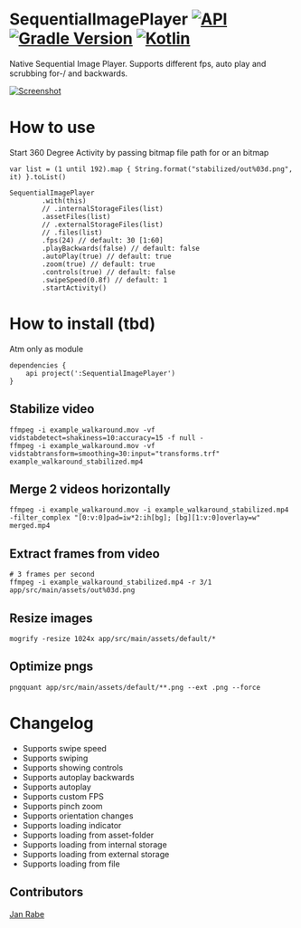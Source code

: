 # SequentialImagePlayer [![API](https://img.shields.io/badge/API-15%2B-brightgreen.svg?style=flat)](https://android-arsenal.com/api?level=15) [![Gradle Version](https://img.shields.io/badge/gradle-4.8.1-green.svg)](https://docs.gradle.org/current/release-notes)  [![Kotlin](https://img.shields.io/badge/kotlin-1.2.51-green.svg)](https://kotlinlang.org/)  

Native Sequential Image Player. Supports different fps, auto play and scrubbing for-/ and backwards.  

[![Screenshot](https://git.exozet.com/mobile-de/POC/android-walkthroug-player/blob/master/demo.gif)](https://git.exozet.com/mobile-de/POC/android-walkthroug-player/blob/master/demo.gif)


# How to use

Start 360 Degree Activity by passing bitmap file path for or an  bitmap

    var list = (1 until 192).map { String.format("stabilized/out%03d.png", it) }.toList()

    SequentialImagePlayer
            .with(this)
            // .internalStorageFiles(list)
            .assetFiles(list)
            // .externalStorageFiles(list)
            // .files(list)
            .fps(24) // default: 30 [1:60]
            .playBackwards(false) // default: false
            .autoPlay(true) // default: true
            .zoom(true) // default: true
            .controls(true) // default: false
            .swipeSpeed(0.8f) // default: 1
            .startActivity()
     
# How to install (tbd)

Atm only as module
    
    dependencies {
        api project(':SequentialImagePlayer')
    }

## Stabilize video

    ffmpeg -i example_walkaround.mov -vf vidstabdetect=shakiness=10:accuracy=15 -f null -
    ffmpeg -i example_walkaround.mov -vf vidstabtransform=smoothing=30:input="transforms.trf" example_walkaround_stabilized.mp4
    
## Merge 2 videos horizontally

    ffmpeg -i example_walkaround.mov -i example_walkaround_stabilized.mp4 -filter_complex "[0:v:0]pad=iw*2:ih[bg]; [bg][1:v:0]overlay=w" merged.mp4
    
## Extract frames from video

    # 3 frames per second
    ffmpeg -i example_walkaround_stabilized.mp4 -r 3/1 app/src/main/assets/out%03d.png

## Resize images 

    mogrify -resize 1024x app/src/main/assets/default/*
    
## Optimize pngs

    pngquant app/src/main/assets/default/**.png --ext .png --force
    
# Changelog

* Supports swipe speed
* Supports swiping  
* Supports showing controls
* Supports autoplay backwards
* Supports autoplay
* Supports custom FPS 
* Supports pinch zoom
* Supports orientation changes
* Supports loading indicator
* Supports loading from asset-folder
* Supports loading from internal storage
* Supports loading from external storage
* Supports loading from file 

## Contributors

[Jan Rabe](jan.rabe@exozet.com)